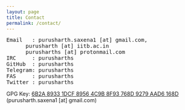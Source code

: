 ```yaml
---
layout: page
title: Contact 
permalink: /contact/
---
```




<pre>
Email   : purusharth.saxena1 [at] gmail.com,  
	  purusharth [at] iitb.ac.in
	  purusharths [at] protonmail.com
IRC     : purusharths
GitHub  : purusharths
Telegram: purusharths
FAS     : purusharths
Twitter : purusharths_
</pre>

GPG Key: [6B2A 8933 1DCF 8956 4C9B  8F93 768D 9279 AAD6 168D](http://keys.gnupg.net/pks/lookup?op=get&fingerprint=on&search=0x768D9279AAD6168D) (purusharth.saxena1 [at] gmail.com)



